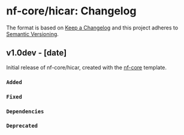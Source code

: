 # nf-core/hicar: Changelog

The format is based on [Keep a Changelog](https://keepachangelog.com/en/1.0.0/)
and this project adheres to [Semantic Versioning](https://semver.org/spec/v2.0.0.html).

## v1.0dev - [date]

Initial release of nf-core/hicar, created with the [nf-core](https://nf-co.re/) template.

### `Added`

### `Fixed`

### `Dependencies`

### `Deprecated`
